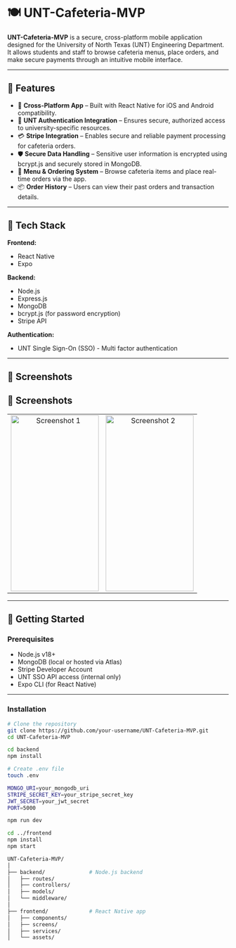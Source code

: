 # 🍽️ UNT-Cafeteria-MVP

**UNT-Cafeteria-MVP** is a secure, cross-platform mobile application designed for the University of North Texas (UNT) Engineering Department. It allows students and staff to browse cafeteria menus, place orders, and make secure payments through an intuitive mobile interface.

---

## 🚀 Features

- 📱 **Cross-Platform App** – Built with React Native for iOS and Android compatibility.
- 🔐 **UNT Authentication Integration** – Ensures secure, authorized access to university-specific resources.
- 💳 **Stripe Integration** – Enables secure and reliable payment processing for cafeteria orders.
- 🛡️ **Secure Data Handling** – Sensitive user information is encrypted using bcrypt.js and securely stored in MongoDB.
- 🍔 **Menu & Ordering System** – Browse cafeteria items and place real-time orders via the app.
- 📦 **Order History** – Users can view their past orders and transaction details.

---

## 🧰 Tech Stack

**Frontend:**
- React Native
- Expo 

**Backend:**
- Node.js
- Express.js
- MongoDB
- bcrypt.js (for password encryption)
- Stripe API

**Authentication:**
- UNT Single Sign-On (SSO) - Multi factor authentication

---

## 📸 Screenshots
## 📸 Screenshots

<table>
  <tr>
    <td align="center" width="50%">
      <img src="https://github.com/user-attachments/assets/48527c69-4cf9-4d98-be93-0057835ee539" alt="Screenshot 1" width="200" height="400" />
    </td>
    <td align="center" width="50%">
      <img src="https://github.com/user-attachments/assets/da954583-409f-497e-ba45-168d9b6e3fc5" alt="Screenshot 2" width="200" height="400" />
    </td>
  </tr>
</table>

---

## 🔧 Getting Started

### Prerequisites

- Node.js v18+
- MongoDB (local or hosted via Atlas)
- Stripe Developer Account
- UNT SSO API access (internal only)
- Expo CLI (for React Native)

---

### Installation

```bash
# Clone the repository
git clone https://github.com/your-username/UNT-Cafeteria-MVP.git
cd UNT-Cafeteria-MVP

cd backend
npm install

# Create .env file
touch .env

MONGO_URI=your_mongodb_uri
STRIPE_SECRET_KEY=your_stripe_secret_key
JWT_SECRET=your_jwt_secret
PORT=5000

npm run dev

cd ../frontend
npm install
npm start

UNT-Cafeteria-MVP/
│
├── backend/              # Node.js backend
│   ├── routes/
│   ├── controllers/
│   ├── models/
│   └── middleware/
│
├── frontend/             # React Native app
│   ├── components/
│   ├── screens/
│   ├── services/
│   └── assets/

```

